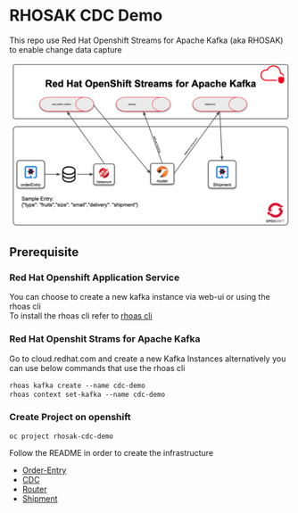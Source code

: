 # RHOSAK CDC Demo
This repo use Red Hat Openshift Streams for Apache Kafka (aka RHOSAK) to enable change data capture 

![Diagram](diagram.png)

## Prerequisite

### Red Hat Openshift Application Service
You can choose to create a new kafka instance via web-ui or using the rhoas cli      
To install the rhoas cli refer to [rhoas cli](https://github.com/redhat-developer/app-services-cli) 

### Red Hat Openshit Strams for Apache Kafka 
Go to cloud.redhat.com and create a new Kafka Instances
alternatively you can use below commands that use the rhoas cli
```shell script
rhoas kafka create --name cdc-demo
rhoas context set-kafka --name cdc-demo
```

### Create Project on openshift
```
oc project rhosak-cdc-demo
```

Follow the README in order to create the infrastructure
- [Order-Entry](orderEntry/README.md)
- [CDC](cdc/README.md)
- [Router](cdc-router/README.md)
- [Shipment](shipment/README.md)
